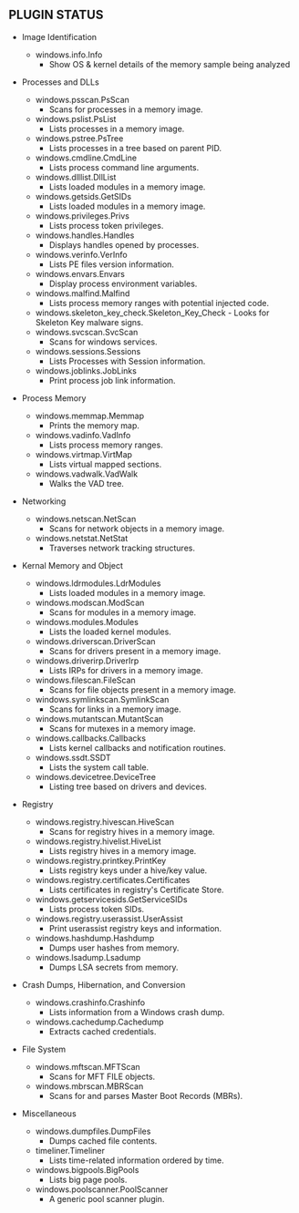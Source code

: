 ## PLUGIN STATUS

  - Image Identification
    
    - windows.info.Info
      - Show OS & kernel details of the memory sample being analyzed

  - Processes and DLLs
    
    - windows.psscan.PsScan
      - Scans for processes in a memory image.
    - windows.pslist.PsList
      - Lists processes in a memory image.
    - windows.pstree.PsTree
      - Lists processes in a tree based on parent PID.
    - windows.cmdline.CmdLine
      - Lists process command line arguments.
    - windows.dlllist.DllList
      - Lists loaded modules in a memory image.
    - windows.getsids.GetSIDs
      - Lists loaded modules in a memory image.
    - windows.privileges.Privs
      - Lists process token privileges.
    - windows.handles.Handles
      - Displays handles opened by processes.
    - windows.verinfo.VerInfo
      - Lists PE files version information.
    - windows.envars.Envars
      - Display process environment variables.
    - windows.malfind.Malfind
      - Lists process memory ranges with potential injected code.
    - windows.skeleton_key_check.Skeleton_Key_Check - Looks for Skeleton Key malware signs.
    - windows.svcscan.SvcScan
      - Scans for windows services.
    - windows.sessions.Sessions
      - Lists Processes with Session information.
    - windows.joblinks.JobLinks
      - Print process job link information.

  - Process Memory

    - windows.memmap.Memmap
      - Prints the memory map.
    - windows.vadinfo.VadInfo
      - Lists process memory ranges.
    - windows.virtmap.VirtMap
      - Lists virtual mapped sections.
    - windows.vadwalk.VadWalk
      - Walks the VAD tree.

  - Networking

    - windows.netscan.NetScan
      - Scans for network objects in a memory image.
    - windows.netstat.NetStat
      - Traverses network tracking structures.

  - Kernal Memory and Object

    - windows.ldrmodules.LdrModules
      - Lists loaded modules in a memory image.
    - windows.modscan.ModScan
      - Scans for modules in a memory image.
    - windows.modules.Modules
      - Lists the loaded kernel modules.
    - windows.driverscan.DriverScan
      - Scans for drivers present in a memory image.
    - windows.driverirp.DriverIrp
      - Lists IRPs for drivers in a memory image.
    - windows.filescan.FileScan
      - Scans for file objects present in a memory image.
    - windows.symlinkscan.SymlinkScan
      - Scans for links in a memory image.
    - windows.mutantscan.MutantScan
      - Scans for mutexes in a memory image.
    - windows.callbacks.Callbacks
      - Lists kernel callbacks and notification routines.
    - windows.ssdt.SSDT
      - Lists the system call table.
    - windows.devicetree.DeviceTree
      - Listing tree based on drivers and devices.

  - Registry

    - windows.registry.hivescan.HiveScan
      - Scans for registry hives in a memory image.
    - windows.registry.hivelist.HiveList
      - Lists registry hives in a memory image.
    - windows.registry.printkey.PrintKey
      - Lists registry keys under a hive/key value.
    - windows.registry.certificates.Certificates
      - Lists certificates in registry's Certificate Store.
    - windows.getservicesids.GetServiceSIDs
      - Lists process token SIDs.
    - windows.registry.userassist.UserAssist
      - Print userassist registry keys and information.
    - windows.hashdump.Hashdump
      - Dumps user hashes from memory.
    - windows.lsadump.Lsadump
      - Dumps LSA secrets from memory.


  - Crash Dumps, Hibernation, and Conversion

    - windows.crashinfo.Crashinfo
      - Lists information from a Windows crash dump.
    - windows.cachedump.Cachedump
      - Extracts cached credentials.

  - File System

    - windows.mftscan.MFTScan
      - Scans for MFT FILE objects.
    - windows.mbrscan.MBRScan
      - Scans for and parses Master Boot Records (MBRs).

  - Miscellaneous

    - windows.dumpfiles.DumpFiles
      - Dumps cached file contents.
    - timeliner.Timeliner
      - Lists time-related information ordered by time.
    - windows.bigpools.BigPools
      - Lists big page pools.
    - windows.poolscanner.PoolScanner
      - A generic pool scanner plugin.
